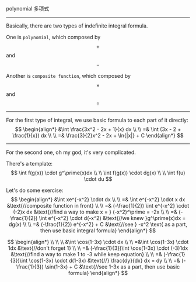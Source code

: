 polynomial
多项式
___

Basically, there are two types of indefinite integral formula.

One is `polynomial`, which composed by $$+$$ and $$-$$

Another is `composite function`, which composed by $$\times$$ and $$\div$$
___

For the first type of integral, we use basic formula to each part of it directly:
$$
\begin{align*}
&\int \frac{3x^2 - 2x + 1}{x} dx 
\\ \\ 
=& \int (3x - 2 + \frac{1}{x}) dx
\\ \\
=& \frac{3}{2}x^2 - 2x + \ln{|x|} + C
\end{align*}
$$
___

For the second one, oh my god, it's very complicated.

There's a template:
$$
\int f(g(x)) \cdot g^\prime(x)dx
\\ \\
\int f(g(x)) \cdot dg(x)
\\ \\
\int f(u) \cdot du
$$

Let's do some exercise:
$$
\begin{align*}
&\int xe^{-x^2} \cdot dx 
\\ \\
=& \int e^{-x^2} \cdot x dx    &\text{//composite function in front}
\\ \\
=& (-\frac{1}{2}) \int e^{-x^2} \cdot (-2)x dx    &\text{//find a way to make x = } (-x^2)^\prime = -2x
\\ \\
=& (-\frac{1}{2}) \int e^{-x^2} \cdot d(-x^2)    &\text{//we knew }g^\prime(x)dx = dg(x)
\\ \\
=& (-\frac{1}{2}) e^{-x^2} + C    &\text{//see } -x^2 \text{ as a part, then use basic integral formula}
\end{align*}
$$

$$
\begin{align*}
\\ \\ \\
&\int \cos(1-3x) \cdot dx
\\ \\
=&\int \cos(1-3x) \cdot 1dx    &\text{//don't forget 1}
\\ \\
=& (-\frac{1}{3})\int \cos(1-3x) \cdot (-3)1dx    &\text{//find a way to make 1 to -3 while keep equation}
\\ \\
=& (-\frac{1}{3})\int \cos(1-3x) \cdot d(1-3x)    &\text{//} \frac{dy}{dx} dx = dy
\\ \\
=& (-\frac{1}{3}) \sin(1-3x) + C    &\text{//see 1-3x as a part, then use basic formula}
\end{align*}
$$
